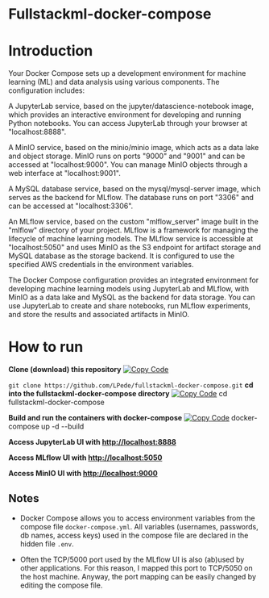 # Fullstackml-docker-compose
# Introduction
Your Docker Compose sets up a development environment for machine learning (ML) and data analysis using various components. The configuration includes:

A JupyterLab service, based on the jupyter/datascience-notebook image, which provides an interactive environment for developing and running Python notebooks. You can access JupyterLab through your browser at "localhost:8888".

A MinIO service, based on the minio/minio image, which acts as a data lake and object storage. MinIO runs on ports "9000" and "9001" and can be accessed at "localhost:9000". You can manage MinIO objects through a web interface at "localhost:9001".

A MySQL database service, based on the mysql/mysql-server image, which serves as the backend for MLflow. The database runs on port "3306" and can be accessed at "localhost:3306".

An MLflow service, based on the custom "mlflow_server" image built in the "mlflow" directory of your project. MLflow is a framework for managing the lifecycle of machine learning models. The MLflow service is accessible at "localhost:5050" and uses MinIO as the S3 endpoint for artifact storage and MySQL database as the storage backend. It is configured to use the specified AWS credentials in the environment variables.

The Docker Compose configuration provides an integrated environment for developing machine learning models using JupyterLab and MLflow, with MinIO as a data lake and MySQL as the backend for data storage. You can use JupyterLab to create and share notebooks, run MLflow experiments, and store the results and associated artifacts in MinIO.

# How to run

**Clone (download) this repository**
[![Copy Code](https://img.shields.io/badge/Copy-Code-blue)](javascript:void(0))

`git clone https://github.com/LPede/fullstackml-docker-compose.git`
**cd into the fullstackml-docker-compose directory**
[![Copy Code](https://img.shields.io/badge/Copy-Code-blue)](javascript:void(0))
cd fullstackml-docker-compose

**Build and run the containers with docker-compose**
[![Copy Code](https://img.shields.io/badge/Copy-Code-blue)](javascript:void(0))
docker-compose up -d --build

**Access JupyterLab UI with [http://localhost:8888](http://localhost:8888)**

**Access MLflow UI with [http://localhost:5050](http://localhost:5050)**

**Access MinIO UI with [http://localhost:9000](http://localhost:9000)**

## Notes

- Docker Compose allows you to access environment variables from the compose file `docker-compose.yml`. All variables (usernames, passwords, db names, access keys) used in the compose file are declared in the hidden file `.env`.

- Often the TCP/5000 port used by the MLflow UI is also (ab)used by other applications. For this reason, I mapped this port to TCP/5050 on the host machine. Anyway, the port mapping can be easily changed by editing the compose file.

